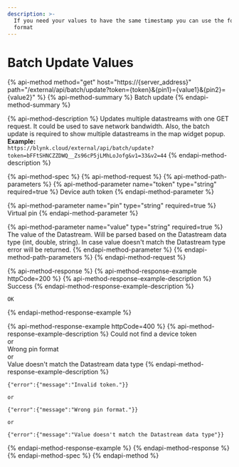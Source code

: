 ```yaml
---
description: >-
  If you need your values to have the same timestamp you can use the following
  format
---
```


# Batch Update Values

{% api-method method="get" host="https://{server\_address}" path="/external/api/batch/update?token={token}&{pin1}={value1}&{pin2}={value2}" %}
{% api-method-summary %}
Batch update
{% endapi-method-summary %}

{% api-method-description %}
Updates multiple datastreams with one GET request. It could be used to save network bandwidth.
Also, the batch update is required to show multiple datastreams in the map widget popup.  
**Example:**  
`https://blynk.cloud/external/api/batch/update?token=bFFtSHNCZZDWQ__Zs96cP5jLMhLoJofg&v1=33&v2=44`
{% endapi-method-description %}

{% api-method-spec %}
{% api-method-request %}
{% api-method-path-parameters %}
{% api-method-parameter name="token" type="string" required=true %}
Device auth token
{% endapi-method-parameter %}

{% api-method-parameter name="pin" type="string" required=true %}
Virtual pin
{% endapi-method-parameter %}

{% api-method-parameter name="value" type="string" required=true %}
The value of the Datastream. Will be parsed based on the Datastream data type \(int, double, string\).
In case value doesn't match the Datastream type error will be returned.
{% endapi-method-parameter %}
{% endapi-method-path-parameters %}
{% endapi-method-request %}

{% api-method-response %}
{% api-method-response-example httpCode=200 %}
{% api-method-response-example-description %}
Success
{% endapi-method-response-example-description %}

```
OK
```
{% endapi-method-response-example %}

{% api-method-response-example httpCode=400 %}
{% api-method-response-example-description %}
Could not find a device token  
or  
Wrong pin format  
or  
Value doesn't match the Datastream data type
{% endapi-method-response-example-description %}

```
{"error":{"message":"Invalid token."}}

or

{"error":{"message":"Wrong pin format."}}

or

{"error":{"message":"Value doesn't match the Datastream data type"}}
```
{% endapi-method-response-example %}
{% endapi-method-response %}
{% endapi-method-spec %}
{% endapi-method %}


